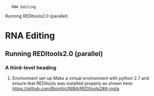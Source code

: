        RNA Editing
Running REDItools2.0 (parallel)
# RNA Editing
## Running REDItools2.0 (parallel)
### A third-level heading

1. Environment set-up
Make a virtual environment with python 2.7 and ensure that REDItools was installed properly as shown here: https://github.com/BioinfoUNIBA/REDItools2#4-insta
